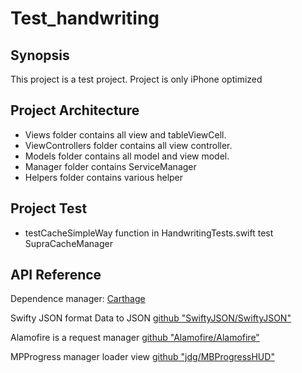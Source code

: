 # Test_handwriting

## Synopsis

This project is a test project.
Project is only iPhone optimized 


## Project Architecture
* Views folder contains all view and tableViewCell.
* ViewControllers folder contains all view controller. 
* Models folder contains all model and view model. 
* Manager folder contains ServiceManager
* Helpers folder contains various helper

## Project Test
* testCacheSimpleWay function in HandwritingTests.swift test SupraCacheManager 

## API Reference

Dependence manager: [Carthage](https://github.com/Carthage/Carthage)

Swifty JSON format Data to JSON 
[github "SwiftyJSON/SwiftyJSON"](https://github.com/SwiftyJSON/SwiftyJSON)

Alamofire is a request manager 
[github "Alamofire/Alamofire"](https://github.com/Alamofire/Alamofire)

MPProgress manager loader view 
[github "jdg/MBProgressHUD"](https://github.com/jdg/MBProgressHUD)


